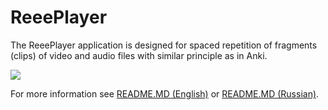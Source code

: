

# ReeePlayer
The ReeePlayer application is designed for spaced repetition of fragments (clips) of video and audio files with similar principle as in Anki.

![](https://cdn.jsdelivr.net/gh/jakublevy/chocopkgs/reeeplayer/watching.png)

For more information see [README.MD (English)](https://github.com/FilippVolodin/ReeePlayer/blob/main/README.md) or [README.MD (Russian)](https://github.com/FilippVolodin/ReeePlayer/blob/main/doc/README.ru.md).